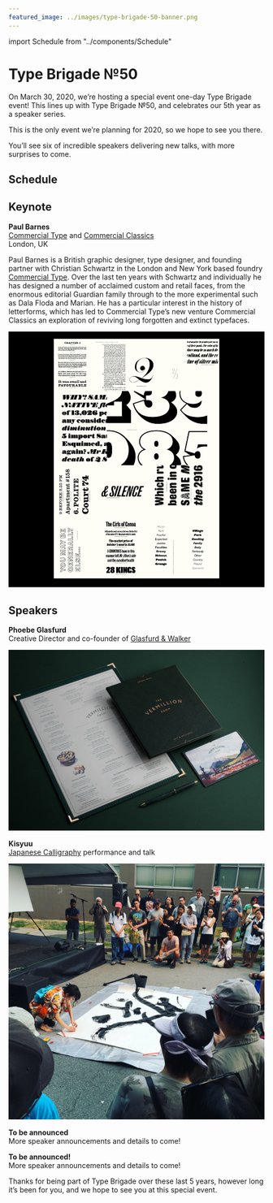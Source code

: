 ```yaml
---
featured_image: ../images/type-brigade-50-banner.png
---
```


import Schedule from "../components/Schedule"

# Type Brigade №50

On March 30, 2020, we’re hosting a special event one-day Type Brigade event! This lines up with Type Brigade №50, and celebrates our 5th year as a speaker series.

This is the only event we’re planning for 2020, so we hope to see you there.

You’ll see six of incredible speakers delivering new talks, with more surprises to come.

<tito-widget event="typebrigade/50"></tito-widget>

<style>
{`
.tito-submit, .tito-submit:hover {
  background: #EC008C !important;
  border-color: #EC008C !important
}
.tito-badge-link {
  display: none;
}
`}
</style>

## Schedule

<Schedule />

## Keynote

**Paul Barnes**<br/>
[Commercial Type](https://commercialtype.com/) and [Commercial Classics](https://commercialclassics.com/)<br/>
London, UK

Paul Barnes is a British graphic designer, type designer, and founding partner with Christian Schwartz in the London and New York based foundry [Commercial Type](https://commercialtype.com/). Over the last ten years with Schwartz and individually he has designed a number of acclaimed custom and retail faces, from the enormous editorial Guardian family through to the more experimental such as Dala Floda and Marian. He has a particular interest in the history of letterforms, which has led to Commercial Type’s new venture Commercial Classics an exploration of reviving long forgotten and extinct typefaces.

![](../images/type-brigade-50-paul-commercial-classics-3.png)

## Speakers

**Phoebe Glasfurd**<br/>
Creative Director and co-founder of [Glasfurd & Walker](http://glasfurdandwalker.com/)<br/>

![](../images/type-brigade-50-glasfurdandwalker-1.jpg)

**Kisyuu**<br/>
[Japanese Calligraphy](http://kisyuu-calligraphy.com/) performance and talk

![](../images/type-brigade-50-kisyuu-1.jpg)

**To be announced**<br/>
More speaker announcements and details to come!

**To be announced!**<br/>
More speaker announcements and details to come!

Thanks for being part of Type Brigade over these last 5 years, however long it’s been for you, and we hope to see you at this special event.
